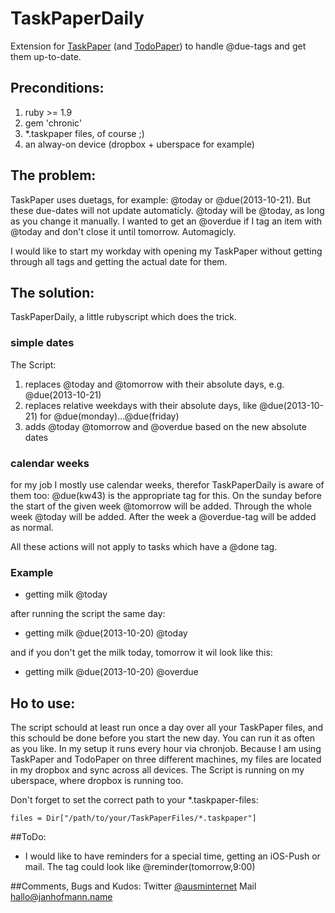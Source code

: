 TaskPaperDaily
==============

Extension for [TaskPaper](http://www.hogbaysoftware.com/products/taskpaper) (and [TodoPaper](http://widefido.com/products/todopaper/)) to handle @due-tags and get them up-to-date.

## Preconditions:
1. ruby >= 1.9
2. gem 'chronic'
3. *.taskpaper files, of course ;)
4. an alway-on device (dropbox + uberspace for example)

## The problem:
TaskPaper uses duetags, for example: @today or @due(2013-10-21). But these due-dates will not update automaticly. @today will be @today, as long as you change it manually.
I wanted to get an @overdue if I tag an item with @today and don't close it until tomorrow. Automagicly.

I would like to start my workday with opening my TaskPaper without getting through all tags and getting the actual date for them.

## The solution:
TaskPaperDaily, a little rubyscript which does the trick.

### simple dates
The Script:

1. replaces @today and @tomorrow with their absolute days, e.g. @due(2013-10-21)
2. replaces relative weekdays with their absolute days, like @due(2013-10-21) for @due(monday)...@due(friday)
3. adds @today @tomorrow and @overdue based on the new absolute dates

### calendar weeks
for my job I mostly use calendar weeks, therefor TaskPaperDaily is aware of them too: @due(kw43) is the appropriate tag for this.
On the sunday before the start of the given week @tomorrow will be added. Through the whole week @today will be added. After the week a @overdue-tag will be added as normal.

All these actions will not apply to tasks which have a @done tag.

### Example

- getting milk @today

after running the script the same day:

- getting milk @due(2013-10-20) @today

and if you don't get the milk today, tomorrow it wil look like this:

- getting milk @due(2013-10-20) @overdue

## Ho to use:
The script schould at least run once a day over all your TaskPaper files, and this schould be done before you start the new day. You can run it as often as you like. In my setup it runs every hour via chronjob. Because I am using TaskPaper and TodoPaper on three different machines, my files are located in my dropbox and sync across all devices. The Script is running on my uberspace, where dropbox is running too.

Don't forget to set the correct path to your *.taskpaper-files:
	
	files = Dir["/path/to/your/TaskPaperFiles/*.taskpaper"]

##ToDo:
- I would like to have reminders for a special time, getting an iOS-Push or mail. The tag could look like @reminder(tomorrow,9:00)

##Comments, Bugs and Kudos:
 Twitter [@ausminternet](http://twitter.com/ausminternet)
 Mail [hallo@janhofmann.name](mailto:hallo@janhofmann.name)

